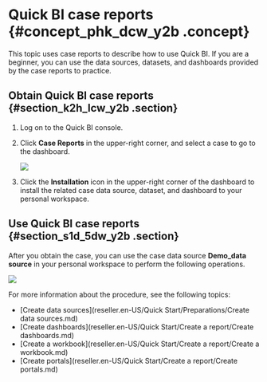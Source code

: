# Quick BI case reports {#concept_phk_dcw_y2b .concept}

This topic uses case reports to describe how to use Quick BI. If you are a beginner, you can use the data sources, datasets, and dashboards provided by the case reports to practice.

## Obtain Quick BI case reports {#section_k2h_lcw_y2b .section}

1.  Log on to the Quick BI console.
2.  Click **Case Reports** in the upper-right corner, and select a case to go to the dashboard.

    ![](http://static-aliyun-doc.oss-cn-hangzhou.aliyuncs.com/assets/img/18868/155773447410661_en-US.png)

3.  Click the **Installation** icon in the upper-right corner of the dashboard to install the related case data source, dataset, and dashboard to your personal workspace.

## Use Quick BI case reports {#section_s1d_5dw_y2b .section}

After you obtain the case, you can use the case data source **Demo\_data source** in your personal workspace to perform the following operations.

![](http://static-aliyun-doc.oss-cn-hangzhou.aliyuncs.com/assets/img/18868/155773447510663_en-US.png)

For more information about the procedure, see the following topics:

-   [Create data sources](reseller.en-US/Quick Start/Preparations/Create data sources.md)
-   [Create dashboards](reseller.en-US/Quick Start/Create a report/Create dashboards.md)
-   [Create a workbook](reseller.en-US/Quick Start/Create a report/Create a workbook.md)
-   [Create portals](reseller.en-US/Quick Start/Create a report/Create portals.md)

